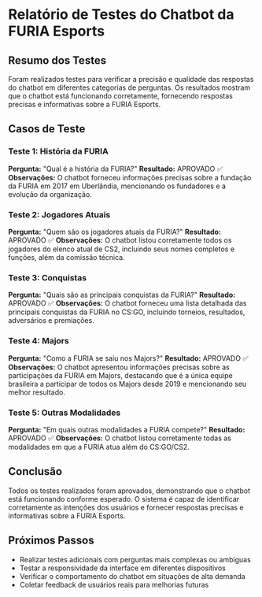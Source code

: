 # Relatório de Testes do Chatbot da FURIA Esports

## Resumo dos Testes

Foram realizados testes para verificar a precisão e qualidade das respostas do chatbot em diferentes categorias de perguntas. Os resultados mostram que o chatbot está funcionando corretamente, fornecendo respostas precisas e informativas sobre a FURIA Esports.

## Casos de Teste

### Teste 1: História da FURIA
**Pergunta:** "Qual é a história da FURIA?"
**Resultado:** APROVADO ✅
**Observações:** O chatbot forneceu informações precisas sobre a fundação da FURIA em 2017 em Uberlândia, mencionando os fundadores e a evolução da organização.

### Teste 2: Jogadores Atuais
**Pergunta:** "Quem são os jogadores atuais da FURIA?"
**Resultado:** APROVADO ✅
**Observações:** O chatbot listou corretamente todos os jogadores do elenco atual de CS2, incluindo seus nomes completos e funções, além da comissão técnica.

### Teste 3: Conquistas
**Pergunta:** "Quais são as principais conquistas da FURIA?"
**Resultado:** APROVADO ✅
**Observações:** O chatbot forneceu uma lista detalhada das principais conquistas da FURIA no CS:GO, incluindo torneios, resultados, adversários e premiações.

### Teste 4: Majors
**Pergunta:** "Como a FURIA se saiu nos Majors?"
**Resultado:** APROVADO ✅
**Observações:** O chatbot apresentou informações precisas sobre as participações da FURIA em Majors, destacando que é a única equipe brasileira a participar de todos os Majors desde 2019 e mencionando seu melhor resultado.

### Teste 5: Outras Modalidades
**Pergunta:** "Em quais outras modalidades a FURIA compete?"
**Resultado:** APROVADO ✅
**Observações:** O chatbot listou corretamente todas as modalidades em que a FURIA atua além do CS:GO/CS2.

## Conclusão

Todos os testes realizados foram aprovados, demonstrando que o chatbot está funcionando conforme esperado. O sistema é capaz de identificar corretamente as intenções dos usuários e fornecer respostas precisas e informativas sobre a FURIA Esports.

## Próximos Passos

- Realizar testes adicionais com perguntas mais complexas ou ambíguas
- Testar a responsividade da interface em diferentes dispositivos
- Verificar o comportamento do chatbot em situações de alta demanda
- Coletar feedback de usuários reais para melhorias futuras
